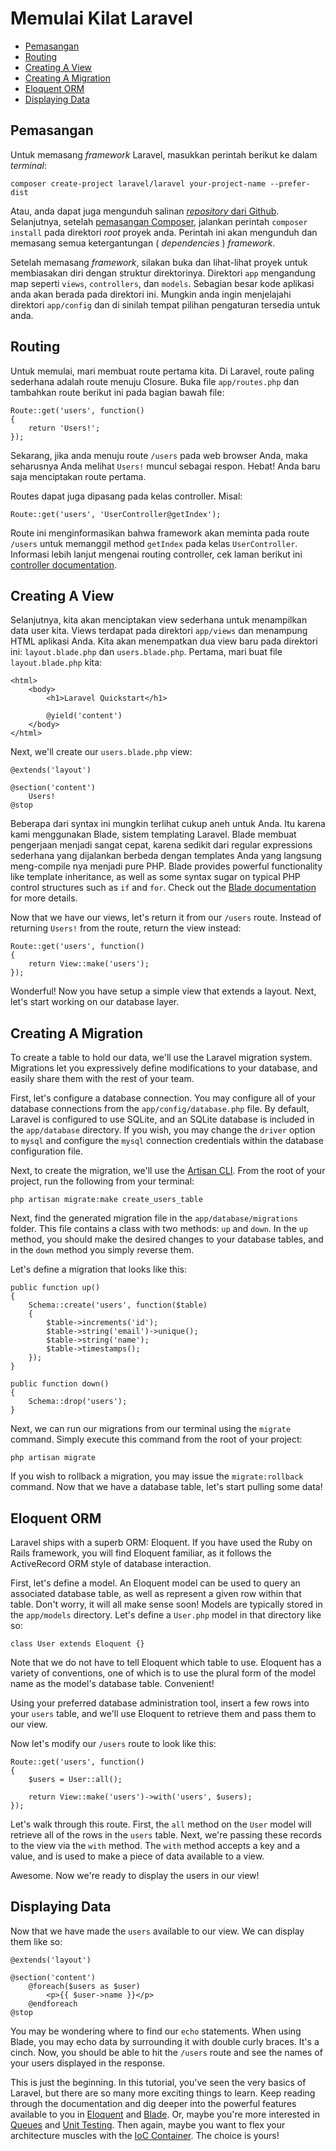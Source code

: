 # Memulai Kilat Laravel

- [Pemasangan](#installation)
- [Routing](#routing)
- [Creating A View](#creating-a-view)
- [Creating A Migration](#creating-a-migration)
- [Eloquent ORM](#eloquent-orm)
- [Displaying Data](#displaying-data)

<a name="installation"></a>
## Pemasangan

Untuk memasang *framework* Laravel, masukkan perintah berikut ke dalam *terminal*:

	composer create-project laravel/laravel your-project-name --prefer-dist

Atau, anda dapat juga mengunduh salinan [*repository* dari Github](https://github.com/laravel/laravel/archive/master.zip). Selanjutnya, setelah [pemasangan Composer](http://getcomposer.org), jalankan perintah `composer install` pada direktori *root* proyek anda. Perintah ini akan mengunduh dan memasang semua ketergantungan ( *dependencies* ) *framework*.

Setelah memasang *framework*, silakan buka dan lihat-lihat proyek untuk membiasakan diri dengan struktur direktorinya. Direktori `app` mengandung map seperti `views`, `controllers`, dan `models`. Sebagian besar kode aplikasi anda akan berada pada direktori ini. Mungkin anda ingin menjelajahi direktori `app/config` dan di sinilah tempat pilihan pengaturan tersedia untuk anda.

<a name="routing"></a>
## Routing

Untuk memulai, mari membuat route pertama kita. Di Laravel, route paling sederhana adalah route menuju Closure. Buka file `app/routes.php` dan tambahkan route berikut ini pada bagian bawah file:

	Route::get('users', function()
	{
		return 'Users!';
	});

Sekarang, jika anda menuju route `/users` pada web browser Anda, maka seharusnya Anda melihat `Users!` muncul sebagai respon. Hebat! Anda baru saja menciptakan route pertama.

Routes dapat juga dipasang pada kelas controller. Misal:

	Route::get('users', 'UserController@getIndex');

Route ini menginformasikan bahwa framework akan meminta pada route `/users` untuk memanggil method `getIndex` pada kelas `UserController`. Informasi lebih lanjut mengenai routing controller, cek laman berikut ini [controller documentation](/docs/controllers).

<a name="creating-a-view"></a>
## Creating A View

Selanjutnya, kita akan menciptakan view sederhana untuk menampilkan data user kita. Views terdapat pada direktori `app/views` dan menampung HTML aplikasi Anda. Kita akan menempatkan dua view baru pada direktori ini: `layout.blade.php` dan `users.blade.php`. Pertama, mari buat file `layout.blade.php` kita:

	<html>
		<body>
			<h1>Laravel Quickstart</h1>

			@yield('content')
		</body>
	</html>

Next, we'll create our `users.blade.php` view:

	@extends('layout')

	@section('content')
		Users!
	@stop

Beberapa dari syntax ini mungkin terlihat cukup aneh untuk Anda. Itu karena kami menggunakan Blade, sistem templating Laravel. Blade membuat pengerjaan menjadi sangat cepat, karena sedikit dari regular expressions sederhana yang dijalankan berbeda dengan templates Anda yang langsung meng-compile nya menjadi pure PHP. Blade provides powerful functionality like template inheritance, as well as some syntax sugar on typical PHP control structures such as `if` and `for`. Check out the [Blade documentation](/docs/templates) for more details.

Now that we have our views, let's return it from our `/users` route. Instead of returning `Users!` from the route, return the view instead:

	Route::get('users', function()
	{
		return View::make('users');
	});

Wonderful! Now you have setup a simple view that extends a layout. Next, let's start working on our database layer.

<a name="creating-a-migration"></a>
## Creating A Migration

To create a table to hold our data, we'll use the Laravel migration system. Migrations let you expressively define modifications to your database, and easily share them with the rest of your team.

First, let's configure a database connection. You may configure all of your database connections from the `app/config/database.php` file. By default, Laravel is configured to use SQLite, and an SQLite database is included in the `app/database` directory. If you wish, you may change the `driver` option to `mysql` and configure the `mysql` connection credentials within the database configuration file.

Next, to create the migration, we'll use the [Artisan CLI](/docs/artisan). From the root of your project, run the following from your terminal:

	php artisan migrate:make create_users_table

Next, find the generated migration file in the `app/database/migrations` folder. This file contains a class with two methods: `up` and `down`. In the `up` method, you should make the desired changes to your database tables, and in the `down` method you simply reverse them.

Let's define a migration that looks like this:

	public function up()
	{
		Schema::create('users', function($table)
		{
			$table->increments('id');
			$table->string('email')->unique();
			$table->string('name');
			$table->timestamps();
		});
	}

	public function down()
	{
		Schema::drop('users');
	}

Next, we can run our migrations from our terminal using the `migrate` command. Simply execute this command from the root of your project:

	php artisan migrate

If you wish to rollback a migration, you may issue the `migrate:rollback` command. Now that we have a database table, let's start pulling some data!

<a name="eloquent-orm"></a>
## Eloquent ORM

Laravel ships with a superb ORM: Eloquent. If you have used the Ruby on Rails framework, you will find Eloquent familiar, as it follows the ActiveRecord ORM style of database interaction.

First, let's define a model. An Eloquent model can be used to query an associated database table, as well as represent a given row within that table. Don't worry, it will all make sense soon! Models are typically stored in the `app/models` directory. Let's define a `User.php` model in that directory like so:

	class User extends Eloquent {}

Note that we do not have to tell Eloquent which table to use. Eloquent has a variety of conventions, one of which is to use the plural form of the model name as the model's database table. Convenient!

Using your preferred database administration tool, insert a few rows into your `users` table, and we'll use Eloquent to retrieve them and pass them to our view.

Now let's modify our `/users` route to look like this:

	Route::get('users', function()
	{
		$users = User::all();

		return View::make('users')->with('users', $users);
	});

Let's walk through this route. First, the `all` method on the `User` model will retrieve all of the rows in the `users` table. Next, we're passing these records to the view via the `with` method. The `with` method accepts a key and a value, and is used to make a piece of data available to a view.

Awesome. Now we're ready to display the users in our view!

<a name="displaying-data"></a>
## Displaying Data

Now that we have made the `users` available to our view. We can display them like so:

	@extends('layout')

	@section('content')
		@foreach($users as $user)
			<p>{{ $user->name }}</p>
		@endforeach
	@stop

You may be wondering where to find our `echo` statements. When using Blade, you may echo data by surrounding it with double curly braces. It's a cinch. Now, you should be able to hit the `/users` route and see the names of your users displayed in the response.

This is just the beginning. In this tutorial, you've seen the very basics of Laravel, but there are so many more exciting things to learn. Keep reading through the documentation and dig deeper into the powerful features available to you in [Eloquent](/docs/eloquent) and [Blade](/docs/templates). Or, maybe you're more interested in [Queues](/docs/queues) and [Unit Testing](/docs/testing). Then again, maybe you want to flex your architecture muscles with the [IoC Container](/docs/ioc). The choice is yours!

